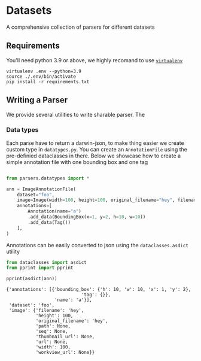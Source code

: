# Datasets

A comprehensive collection of parsers for different datasets

## Requirements

You'll need python 3.9 or above, we highly recomand to use [`virtualenv`](https://virtualenv.pypa.io/en/latest/)

```
virtualenv .env --python=3.9
source ./.env/bin/activate
pip install -r requirements.txt
```

## Writing a Parser

We provide several utilities to write sharable parser. The

### Data types

Each parse have to return a darwin-json, to make thing easier we create custom type in `datatypes.py`. You can create an `AnnotationFile` using the pre-definied dataclasses in there. Below we showcase how to create a simple annotation file with one bounding box and one tag

```python

from parsers.datatypes import *

ann = ImageAnnotationFile(
    dataset="foo",
    image=Image(width=100, height=100, original_filename="hey", filename="hey"),
    annotations=[
        Annotation(name="a")
        .add_data(BoundingBox(x=1, y=2, h=10, w=10))
        .add_data(Tag())
    ],
)

```

Annotations can be easily converted to json using the `dataclasses.asdict` utility

```python
from dataclasses import asdict
from pprint import pprint

pprint(asdict(ann))

```

```
{'annotations': [{'bounding_box': {'h': 10, 'w': 10, 'x': 1, 'y': 2},
                            'tag': {}},
                  'name': 'a'}],
 'dataset': 'foo',
 'image': {'filename': 'hey',
           'height': 100,
           'original_filename': 'hey',
           'path': None,
           'seq': None,
           'thumbnail_url': None,
           'url': None,
           'width': 100,
           'workview_url': None}}

```
